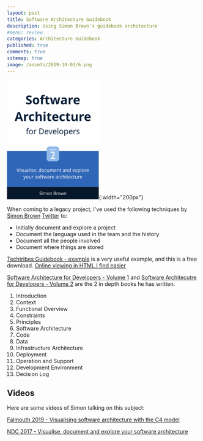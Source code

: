 ```yaml
---
layout: post
title: Software Architecture Guidebook
description: Using Simon Brown's guidebook architecture
#menu: review
categories: Architecture Guidebook 
published: true 
comments: true     
sitemap: true
image: /assets/2019-10-03/6.png
---
```


![alt text](/assets/2019-10-03/6.png "Visualise document and explore"){:width="200px"}

When coming to a legacy project, I've used the following techniques by [Simon Brown](https://simonbrown.je/) [Twitter](https://twitter.com/simonbrown) to:

- Initially document and explore a project
- Document the language used in the team and the history
- Document all the people involved
- Document where things are stored

[Techtribes Guidebook - example](https://leanpub.com/techtribesje) is a very useful example, and this is a free download.  [Online viewing in HTML I find easier](https://leanpub.com/techtribesje/read)

[Software Architecture for Developers - Volume 1](https://leanpub.com/software-architecture-for-developers) and [Software Architecutre for Developers - Volume 2](https://leanpub.com/visualising-software-architecture) are the 2 in depth books he has written.  

1. Introduction
2. Context
3. Functional Overview
4. Constraints
5. Principles
6. Software Architecture
7. Code
8. Data
9. Infrastructure Architecture
10. Deployment
11. Operation and Support
12. Development Environment
13. Decision Log

## Videos

Here are some videos of Simon talking on this subject:

[Falmouth 2019 - Visualising software architecture with the C4 model](https://www.youtube.com/watch?v=x2-rSnhpw0g&feature=youtu.be)

[NDC 2017 - Visualise, document and explore your software architecture](https://www.youtube.com/watch?v=Ym9nhVZs89o)  
